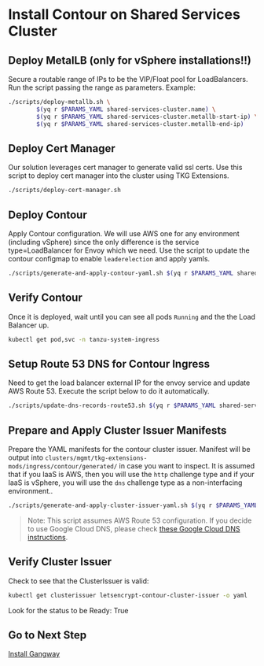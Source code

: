 # Install Contour on Shared Services Cluster

## Deploy MetalLB (only for vSphere installations!!)
Secure a routable range of IPs to be the VIP/Float pool for LoadBalancers.
Run the script passing the range as parameters. Example:

```bash
./scripts/deploy-metallb.sh \
        $(yq r $PARAMS_YAML shared-services-cluster.name) \
        $(yq r $PARAMS_YAML shared-services-cluster.metallb-start-ip) \
        $(yq r $PARAMS_YAML shared-services-cluster.metallb-end-ip)
```

## Deploy Cert Manager

Our solution leverages cert manager to generate valid ssl certs.  Use this script to deploy cert manager into the cluster using TKG Extensions.

```bash
./scripts/deploy-cert-manager.sh
```

## Deploy Contour

Apply Contour configuration. We will use AWS one for any environment (including vSphere) since the only difference is the service type=LoadBalancer for Envoy which we need.  Use the script to update the contour configmap to enable `leaderelection` and apply yamls.
```bash
./scripts/generate-and-apply-contour-yaml.sh $(yq r $PARAMS_YAML shared-services-cluster.name)
```

## Verify Contour

Once it is deployed, wait until you can see all pods `Running` and the the Load Balancer up.  

```bash
kubectl get pod,svc -n tanzu-system-ingress
```

## Setup Route 53 DNS for Contour Ingress

Need to get the load balancer external IP for the envoy service and update AWS Route 53.  Execute the script below to do it automatically.

```bash
./scripts/update-dns-records-route53.sh $(yq r $PARAMS_YAML shared-services-cluster.ingress-fqdn)
```

## Prepare and Apply Cluster Issuer Manifests

Prepare the YAML manifests for the contour cluster issuer.  Manifest will be output into `clusters/mgmt/tkg-extensions-mods/ingress/contour/generated/` in case you want to inspect.
It is assumed that if you IaaS is AWS, then you will use the `http` challenge type and if your IaaS is vSphere, you will use the `dns` challenge type as a non-interfacing environment..
```bash
./scripts/generate-and-apply-cluster-issuer-yaml.sh $(yq r $PARAMS_YAML shared-services-cluster.name)
```

>Note: This script assumes AWS Route 53 configuration. If you decide to use Google Cloud DNS, please check [these Google Cloud DNS instructions](/docs/misc/google_cloud_dns.md).

## Verify Cluster Issuer

Check to see that the ClusterIssuer is valid:

```bash
kubectl get clusterissuer letsencrypt-contour-cluster-issuer -o yaml
```

Look for the status to be Ready: True

## Go to Next Step

[Install Gangway](05_gangway_ssc.md)
